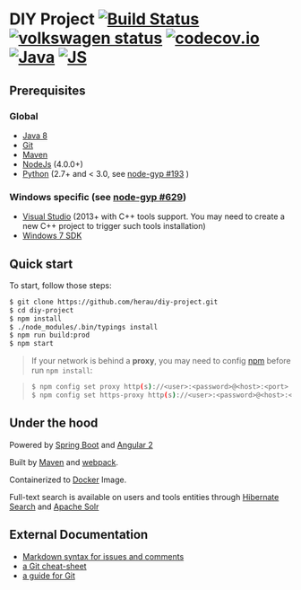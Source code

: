 # DIY Project  [![Build Status](https://travis-ci.org/herau/diy-project.svg)](https://travis-ci.org/herau/diy-project) [![volkswagen status](https://auchenberg.github.io/volkswagen/volkswargen_ci.svg?v=1)](https://github.com/auchenberg/volkswagen) [![codecov.io](http://codecov.io/github/herau/diy-project/coverage.svg?branch=master)](http://codecov.io/github/herau/diy-project?branch=master) [![Java](https://www.versioneye.com/user/projects/56081ebf5a262f001e000365/badge.svg?style=flat)](https://www.versioneye.com/user/projects/56081ebf5a262f001e000365) [![JS](https://www.versioneye.com/user/projects/56081ea55a262f00220000f9/badge.svg?style=flat)](https://www.versioneye.com/user/projects/56081ea55a262f00220000f9)

## Prerequisites

### Global

* [Java 8](http://www.oracle.com/technetwork/java/javase/downloads/jdk8-downloads-2133151.html)
* [Git](https://git-scm.com/)
* [Maven](http://maven.apache.org/install.html)
* [NodeJs](https://nodejs.org/en/) (4.0.0+)
* [Python](https://www.python.org/) (2.7+ and < 3.0, see [node-gyp #193](https://github.com/nodejs/node-gyp/issues/193) )

### Windows specific (see [node-gyp #629](https://github.com/nodejs/node-gyp/issues/629))

 * [Visual Studio](https://www.visualstudio.com/) (2013+ with C++ tools support. You may need to create a new C++ project to trigger such tools installation)
 * [Windows 7 SDK](http://www.microsoft.com/en-us/download/details.aspx?id=8279)

## Quick start

To start, follow those steps:

```bash
$ git clone https://github.com/herau/diy-project.git
$ cd diy-project
$ npm install
$ ./node_modules/.bin/typings install
$ npm run build:prod
$ npm start
```

> If your network is behind a **proxy**, you may need to config [npm](http://jjasonclark.com/how-to-setup-node-behind-web-proxy/) before run `npm install`:

> ```bash
> $ npm config set proxy http(s)://<user>:<password>@<host>:<port>
> $ npm config set https-proxy http(s)://<user>:<password>@<host>:<port>
> ```

## Under the hood

Powered by [Spring Boot](http://docs.spring.io/spring-boot/docs/current-SNAPSHOT/reference/htmlsingle/) and [Angular 2](https://angular.io/)

Built by [Maven](https://maven.apache.org/guides/introduction/introduction-to-the-lifecycle.html) and [webpack](https://webpack.github.io/).

Containerized to [Docker](https://www.docker.com/) Image.

Full-text search is available on users and tools entities through [Hibernate Search](http://hibernate.org/search/) and [Apache Solr](http://lucene.apache.org/solr/)

## External Documentation

* [Markdown syntax for issues and comments](https://guides.github.com/features/mastering-markdown/)
* [a Git cheat-sheet](https://training.github.com/kit/downloads/fr/github-git-cheat-sheet.pdf)
* [a guide for Git](http://rogerdudler.github.io/git-guide/)
